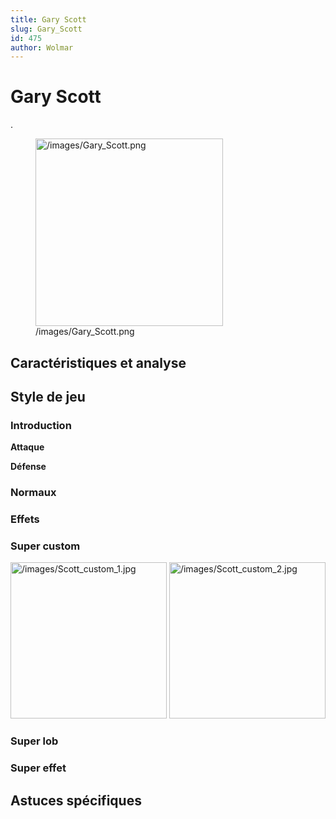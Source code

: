 ```yaml
---
title: Gary Scott
slug: Gary_Scott
id: 475
author: Wolmar
---
```


# Gary Scott

.

<figure>
<img src="/images/Gary_Scott.png" title="/images/Gary_Scott.png"
width="300" alt="/images/Gary_Scott.png" />
<figcaption aria-hidden="true">/images/Gary_Scott.png</figcaption>
</figure>

## Caractéristiques et analyse

## Style de jeu

### Introduction

**Attaque**

**Défense**

### Normaux

### Effets

### Super custom

<img src="/images/Scott_custom_1.jpg" title="/images/Scott_custom_1.jpg"
width="250" alt="/images/Scott_custom_1.jpg" />
<img src="/images/Scott_custom_2.jpg" title="/images/Scott_custom_2.jpg"
width="250" alt="/images/Scott_custom_2.jpg" />

### Super lob

### Super effet

## Astuces spécifiques
